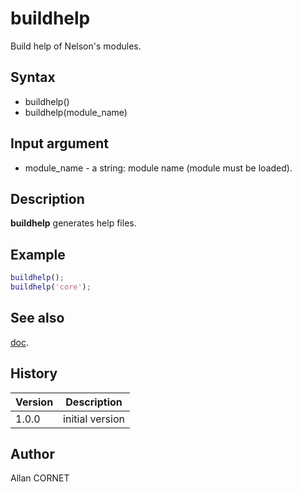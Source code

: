 # buildhelp

Build help of Nelson's modules.

## Syntax

- buildhelp()
- buildhelp(module_name)

## Input argument

- module_name - a string: module name (module must be loaded).

## Description

  <p><b>buildhelp</b> generates help files.</p>

## Example

```matlab
buildhelp();
buildhelp('core');
```

## See also

[doc](doc.html).

## History

| Version | Description     |
| ------- | --------------- |
| 1.0.0   | initial version |

## Author

Allan CORNET
